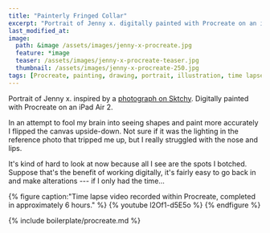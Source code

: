 ```yaml
---
title: "Painterly Fringed Collar"
excerpt: "Portrait of Jenny x. digitally painted with Procreate on an iPad."
last_modified_at: 
image: 
  path: &image /assets/images/jenny-x-procreate.jpg
  feature: *image
  teaser: /assets/images/jenny-x-procreate-teaser.jpg
  thumbnail: /assets/images/jenny-x-procreate-250.jpg
tags: [Procreate, painting, drawing, portrait, illustration, time lapse]
---
```


Portrait of Jenny x. inspired by a [photograph on Sktchy](http://sktchy.com/rK7LX). Digitally painted with Procreate on an iPad Air 2.

In an attempt to fool my brain into seeing shapes and paint more accurately I flipped the canvas upside-down. Not sure if it was the lighting in the reference photo that tripped me up, but I really struggled with the nose and lips.

It's kind of hard to look at now because all I see are the spots I botched. Suppose that's the benefit of working digitally, it's fairly easy to go back in and make alterations --- if I only had the time...

{% figure caption:"Time lapse video recorded within Procreate, completed in approximately 6 hours." %}
{% youtube l2Of1-d5E5o %}
{% endfigure %}

{% include boilerplate/procreate.md %}
